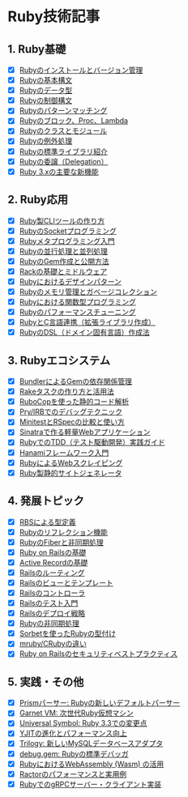 # Ruby技術記事

## 1. Ruby基礎

- [x] [Rubyのインストールとバージョン管理](./01-basics/01-ruby-setup.md)
- [x] [Rubyの基本構文](./01-basics/02-ruby-syntax.md)
- [x] [Rubyのデータ型](./01-basics/03-ruby-data-types.md)
- [x] [Rubyの制御構文](./01-basics/04-ruby-control-flow.md)
- [x] [Rubyのパターンマッチング](./01-basics/01-pattern-matching.md)
- [x] [Rubyのブロック、Proc、Lambda](./01-basics/05-ruby-blocks-procs-lambdas.md)
- [x] [Rubyのクラスとモジュール](./01-basics/06-ruby-classes-modules.md)
- [x] [Rubyの例外処理](./01-basics/07-ruby-exception-handling.md)
- [x] [Rubyの標準ライブラリ紹介](./01-basics/08-ruby-standard-library.md)
- [x] [Rubyの委譲（Delegation）](./01-basics/09-ruby-delegation.md)
- [x] [Ruby 3.xの主要な新機能](./01-basics/31-ruby3-new-features.md)

## 2. Ruby応用

- [x] [Ruby製CLIツールの作り方](./02-applications/03-cli-tool-creation.md)
- [x] [RubyのSocketプログラミング](./02-applications/07-socket-programming.md)
- [x] [Rubyメタプログラミング入門](./02-applications/09-ruby-metaprogramming.md)
- [x] [Rubyの並行処理と並列処理](./02-applications/10-ruby-concurrency.md)
- [x] [RubyのGem作成と公開方法](./02-applications/11-ruby-gem-creation.md)
- [x] [Rackの基礎とミドルウェア](./02-applications/12-rack-middleware.md)
- [x] [Rubyにおけるデザインパターン](./02-applications/13-ruby-design-patterns.md)
- [x] [Rubyのメモリ管理とガベージコレクション](./02-applications/14-ruby-memory-management.md)
- [x] [Rubyにおける関数型プログラミング](./02-applications/33-ruby-functional-programming.md)
- [x] [Rubyのパフォーマンスチューニング](./02-applications/34-ruby-performance-tuning.md)
- [x] [RubyとC言語連携（拡張ライブラリ作成）](./02-applications/35-ruby-c-extension.md)
- [x] [RubyのDSL（ドメイン固有言語）作成法](./02-applications/39-ruby-dsl-creation.md)

## 3. Rubyエコシステム

- [x] [BundlerによるGemの依存関係管理](./03-ecosystem/15-bundler-gem-management.md)
- [x] [Rakeタスクの作り方と活用法](./03-ecosystem/16-rake-tasks.md)
- [x] [RuboCopを使った静的コード解析](./03-ecosystem/17-rubocop-static-analysis.md)
- [x] [Pry/IRBでのデバッグテクニック](./03-ecosystem/18-debugging-with-pry-irb.md)
- [x] [MinitestとRSpecの比較と使い方](./03-ecosystem/19-minitest-vs-rspec.md)
- [x] [Sinatraで作る軽量Webアプリケーション](./03-ecosystem/20-sinatra-webapp.md)
- [x] [RubyでのTDD（テスト駆動開発）実践ガイド](./03-ecosystem/32-ruby-tdd-guide.md)
- [x] [Hanamiフレームワーク入門](./03-ecosystem/36-hanami-framework-intro.md)
- [x] [RubyによるWebスクレイピング](./03-ecosystem/37-ruby-web-scraping.md)
- [x] [Ruby製静的サイトジェネレータ](./03-ecosystem/38-ruby-static-site-generators.md)

## 4. 発展トピック

- [x] [RBSによる型定義](./04-advanced/02-rbs-type-definition.md)
- [x] [Rubyのリフレクション機能](./04-advanced/06-ruby-reflection.md)
- [x] [RubyのFiberと非同期処理](./04-advanced/10-ruby-fiber.md)
- [x] [Ruby on Railsの基礎](./04-advanced/21-ruby-on-rails-basics.md)
- [x] [Active Recordの基礎](./04-advanced/22-active-record-basics.md)
- [x] [Railsのルーティング](./04-advanced/23-rails-routing.md)
- [x] [Railsのビューとテンプレート](./04-advanced/24-rails-views-and-templates.md)
- [x] [Railsのコントローラ](./04-advanced/25-rails-controllers.md)
- [x] [Railsのテスト入門](./04-advanced/26-rails-testing-introduction.md)
- [x] [Railsのデプロイ戦略](./04-advanced/27-rails-deployment-strategies.md)
- [x] [Rubyの非同期処理](./04-advanced/28-ruby-asynchronous-processing.md)
- [x] [Sorbetを使ったRubyの型付け](./04-advanced/29-sorbet-for-ruby-typing.md)
- [x] [mruby/CRubyの違い](./04-advanced/30-mruby-vs-cruby.md)
- [x] [Ruby on Railsのセキュリティベストプラクティス](./04-advanced/40-rails-security-best-practices.md)

## 5. 実践・その他

- [x] [Prismパーサー: Rubyの新しいデフォルトパーサー](./05-others/01-prism-parser.md)
- [x] [Garnet VM: 次世代Ruby仮想マシン](./05-others/02-garnet-vm.md)
- [x] [Universal Symbol: Ruby 3.3での変更点](./05-others/03-universal-symbol.md)
- [x] [YJITの進化とパフォーマンス向上](./05-others/04-yjit-evolution.md)
- [x] [Trilogy: 新しいMySQLデータベースアダプタ](./05-others/05-trilogy-db-adapter.md)
- [x] [debug.gem: Rubyの標準デバッガ](./05-others/07-debug-gem.md)
- [x] [RubyにおけるWebAssembly (Wasm) の活用](./05-others/08-ruby-and-wasm.md)
- [x] [Ractorのパフォーマンスと実用例](./05-others/09-ractor-performance.md)
- [x] [RubyでのgRPCサーバー・クライアント実装](./05-others/10-grpc-implementation.md)
